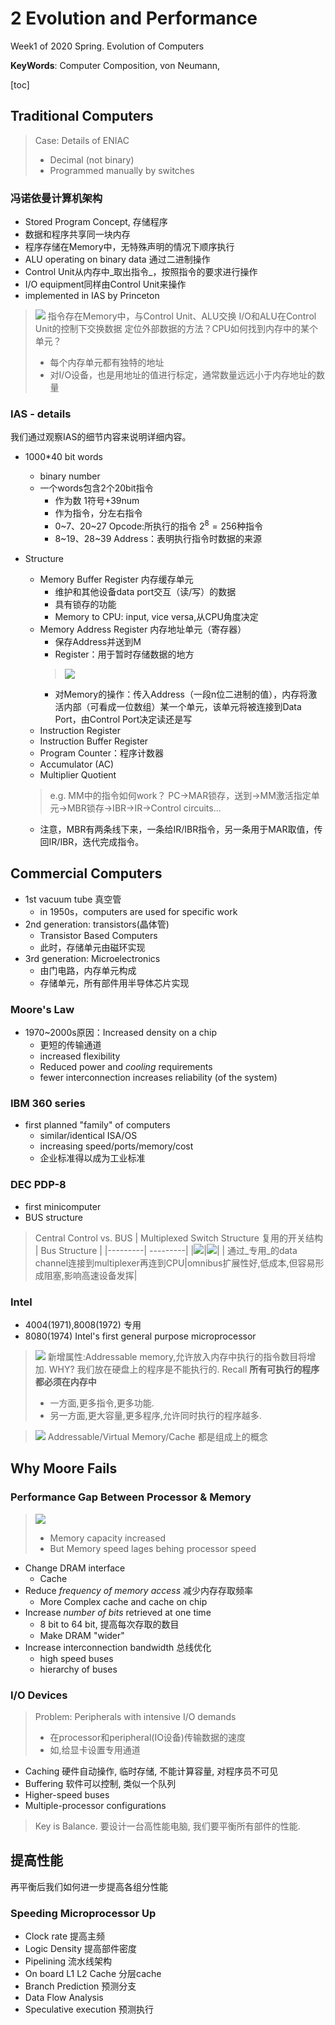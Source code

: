 #  2 Evolution and Performance

<!-----
title: 【Computer Composition】 2 Evolution and Performance
url: cc-evolution
date: 2020-03-04 08:05:00
tags: 
- Computer Composition

categories: 
- Courses

----->

Week1 of 2020 Spring. Evolution of Computers

**KeyWords**: Computer Composition, von Neumann, 

<!--more-->

[toc]


## Traditional Computers

> Case: Details of ENIAC
> - Decimal (not binary)
> - Programmed manually by switches

### 冯诺依曼计算机架构
- Stored Program Concept, 存储程序
- 数据和程序共享同一块内存
- 程序存储在Memory中，无特殊声明的情况下顺序执行
- ALU operating on binary data 通过二进制操作
- Control Unit从内存中_取出指令_，按照指令的要求进行操作
- I/O equipment同样由Control Unit来操作
- implemented in IAS by Princeton
> ![](./img/0304-1.jpg)
> 指令存在Memory中，与Control Unit、ALU交换
> I/O和ALU在Control Unit的控制下交换数据
> 定位外部数据的方法？CPU如何找到内存中的某个单元？
> - 每个内存单元都有独特的地址
> - 对I/O设备，也是用地址的值进行标定，通常数量远远小于内存地址的数量


### IAS - details
我们通过观察IAS的细节内容来说明详细内容。
- 1000*40 bit words
    - binary number
    - 一个words包含2个20bit指令
        - 作为数 1符号+39num
        - 作为指令，分左右指令
        - 0~7、20~27 Opcode:所执行的指令 $2^8=256$种指令
        - 8~19、28~39 Address：表明执行指令时数据的来源

- Structure
    - Memory Buffer Register 内存缓存单元
        - 维护和其他设备data port交互（读/写）的数据
        - 具有锁存的功能
        - Memory to CPU: input, vice versa,从CPU角度决定
    - Memory Address Register 内存地址单元（寄存器）
        - 保存Address并送到M
        - Register：用于暂时存储数据的地方
        > ![](./img/0304-2.png)
        - 对Memory的操作：传入Address（一段n位二进制的值），内存将激活内部（可看成一位数组）某一个单元，该单元将被连接到Data Port，由Control Port决定读还是写
    - Instruction Register
    - Instruction Buffer Register
    - Program Counter：程序计数器
    - Accumulator (AC)
    - Multiplier Quotient

    > e.g. MM中的指令如何work？
    > PC->MAR锁存，送到->MM激活指定单元->MBR锁存->IBR->IR->Control circuits...

    - 注意，MBR有两条线下来，一条给IR/IBR指令，另一条用于MAR取值，传回IR/IBR，迭代完成指令。

## Commercial Computers
- 1st vacuum tube 真空管
    - in 1950s，computers are used for specific work
- 2nd generation: transistors(晶体管)
    - Transistor Based Computers
    - 此时，存储单元由磁环实现
- 3rd generation: Microelectronics
    - 由门电路，内存单元构成
    - 存储单元，所有部件用半导体芯片实现

### Moore's Law
- 1970~2000s原因：Increased density on a chip
    - 更短的传输通道
    - increased flexibility
    - Reduced power and _cooling_ requirements
    - fewer interconnection increases reliability (of the system)

### IBM 360 series
- first planned "family" of computers
    - similar/identical ISA/OS
    - increasing speed/ports/memory/cost
    - 企业标准得以成为工业标准

### DEC PDP-8
- first minicomputer
- BUS structure
> Central Control vs. BUS
> | Multiplexed Switch Structure 复用的开关结构 | Bus Structure |
> |---------| ---------|
> |![](./img/0304-3.jpg)|![](./img/0304-4.png)|
> | 通过_专用_的data channel连接到multiplexer再连到CPU|omnibus扩展性好,低成本,但容易形成阻塞,影响高速设备发挥|

### Intel
- 4004(1971),8008(1972) 专用
- 8080(1974) Intel's first general purpose microprocessor
> ![](0304-5.png)
> 新增属性:Addressable memory,允许放入内存中执行的指令数目将增加.
> WHY? 我们放在硬盘上的程序是不能执行的.
> Recall **所有可执行的程序都必须在内存中**
> - 一方面,更多指令,更多功能.
> - 另一方面,更大容量,更多程序,允许同时执行的程序越多.

> ![](./img/0304-6.png)
> Addressable/Virtual Memory/Cache 都是组成上的概念


## Why Moore Fails

### Performance Gap Between Processor & Memory

> ![](./img/0304-7.png)
> - Memory capacity increased
> - But Memory speed lages behing processor speed

- Change DRAM interface
    - Cache
- Reduce _frequency of memory access_ 减少内存存取频率
    - More Complex cache and cache on chip
- Increase _number of bits_ retrieved at one time
    - 8 bit to 64 bit, 提高每次存取的数目
    - Make DRAM "wider"
- Increase interconnection bandwidth 总线优化
    - high speed buses
    - hierarchy of buses

### I/O Devices
> Problem: Peripherals with intensive I/O demands
> - 在processor和peripheral(IO设备)传输数据的速度
> - 如,给显卡设置专用通道

- Caching 硬件自动操作, 临时存储, 不能计算容量, 对程序员不可见
- Buffering 软件可以控制, 类似一个队列
- Higher-speed buses
- Multiple-processor configurations

> Key is Balance. 要设计一台高性能电脑, 我们要平衡所有部件的性能.

## 提高性能

再平衡后我们如何进一步提高各组分性能

### Speeding Microprocessor Up

- Clock rate 提高主频
- Logic Density 提高部件密度
- Pipelining 流水线架构
- On board L1 L2 Cache 分层cache
- Branch Prediction 预测分支
- Data Flow Analysis
- Speculative execution 预测执行